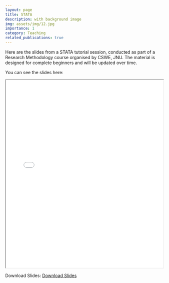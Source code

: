 ```yaml
---
layout: page
title: STATA
description: with background image
img: assets/img/12.jpg
importance: 1
category: Teaching
related_publications: true
---
```


Here are the slides from a STATA tutorial session, conducted as part of a Research Methodology course organised by CSWE, JNU. The material is designed for complete beginners and will be updated over time.

You can see the slides here: 
<iframe src="/assets/pdf/STATA_Tutorial.pdf" width="100%" height="600px">
</iframe>

Download Slides: 
[Download Slides](/assets/pdf/STATA_Tutorial.pdf) 
